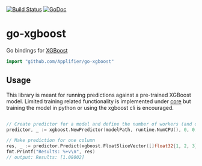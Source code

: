 [![Build Status](https://travis-ci.org/Applifier/go-core.svg?branch=master)](https://travis-ci.org/Applifier/go-xgboost)
[![GoDoc](https://godoc.org/github.com/Applifier/go-xgboost?status.svg)](http://godoc.org/github.com/Applifier/go-xgboost)


# go-xgboost

Go bindings for [XGBoost](https://github.com/dmlc/xgboost)

```go
import "github.com/Applifier/go-xgboost"
```

## Usage

This library is meant for running predictions against a pre-trained XGBoost model. Limited training related functionality is implemented under [core](https://github.com/Applifier/go-xgboost/blob/master/core) but training the model in python or using the xgboost cli is encouraged. 

```go

// Create predictor for a model and define the number of workers (and other settings)
predictor, _ := xgboost.NewPredictor(modelPath, runtime.NumCPU(), 0, 0, -1)

// Make prediction for one column
res, _ := predictor.Predict(xgboost.FloatSliceVector([]float32{1, 2, 3}))
fmt.Printf("Results: %+v\n", res)
// output: Results: [1.08002]

```